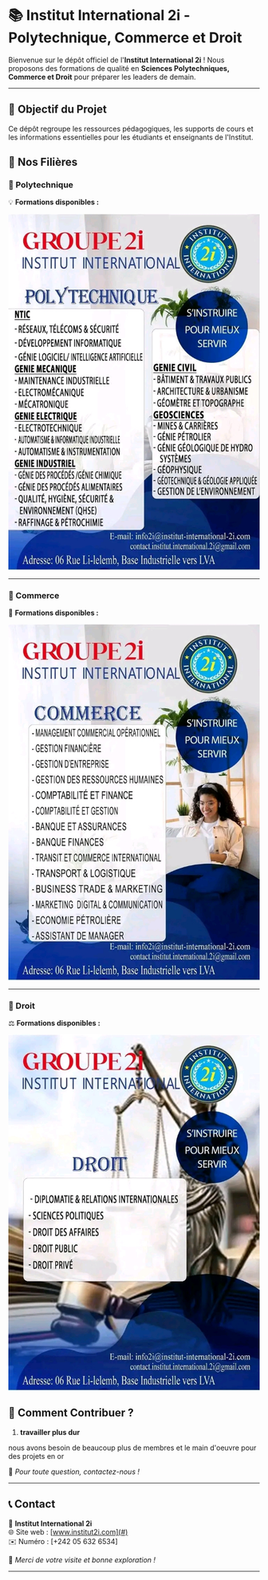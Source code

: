 # 📚 Institut International 2i - Polytechnique, Commerce et Droit  

Bienvenue sur le dépôt officiel de l'**Institut International 2i** ! Nous proposons des formations de qualité en **Sciences Polytechniques, Commerce et Droit** pour préparer les leaders de demain.  

---

## 🎯 Objectif du Projet  

Ce dépôt regroupe les ressources pédagogiques, les supports de cours et les informations essentielles pour les étudiants et enseignants de l'Institut.  

## 🏫 Nos Filières  

### 🔹 Polytechnique  
💡 **Formations disponibles :**  

 

![Polytechnique🖼](Images/Polytechnique.jpg)


---

### 🔹 Commerce  
💼 **Formations disponibles :**  


![Commerce🖼](Images/Commerce.jpg)


---

### 🔹 Droit  
⚖️ **Formations disponibles :**  

![Droit🖼](Images/Droit.jpg)


## 📌 Comment Contribuer ?  
1. **travailler plus dur**  
 
  nous avons besoin de beaucoup plus de membres et le main d'oeuvre pour des projets en or
 

📩 *Pour toute question, contactez-nous !*  

---

## 📞 Contact  
📍 **Institut International 2i**  
🌐 Site web : [www.institut2i.com](#)  
✉️ Numéro : [+242 05 632 6534] 

🚀 *Merci de votre visite et bonne exploration !*  

---